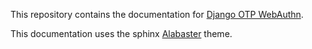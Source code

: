 This repository contains the documentation for [Django OTP WebAuthn](https://github.com/Stormbase/django-otp-webauthn).

This documentation uses the sphinx [Alabaster](https://alabaster.readthedocs.io/) theme.
